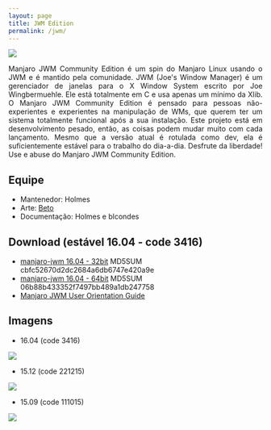 ```yaml
---
layout: page
title: JWM Edition
permalink: /jwm/
---
```


<img src="http://www.auplod.com/u/daupol7e5c5.png">

<p style="text-align: justify;">Manjaro JWM Community Edition é um spin do Manjaro Linux usando o JWM e é mantido pela comunidade. JWM (Joe's Window Manager) é um gerenciador de janelas para o X Window System escrito por Joe Wingbermuehle. 
Ele está totalmente em C e usa apenas um mínimo da Xlib. O Manjaro JWM Community Edition é pensado para pessoas não-experientes e experientes na manipulação de WMs, que querem ter um sistema totalmente funcional após a sua instalação. Este projeto está em desenvolvimento pesado, então, as coisas podem mudar muito com cada lançamento. Mesmo que a versão atual é rotulada como dev, ela é suficientemente estável para o trabalho do dia-a-dia. Desfrute da liberdade! Use e abuse do Manjaro JWM Community Edition.</p>

## Equipe

* Mantenedor: Holmes
* Arte: [Beto](https://github.com/fallenskillz)
* Documentação: Holmes e blcondes

## Download (estável 16.04 - code 3416)

* [manjaro-jwm 16.04 - 32bit](https://sourceforge.net/projects/holmeslinux/files/Manjaro%20JWM%2016.04/Code%203416/manjaro-jwm-community-16.04-i686-3416.iso/download) MD5SUM cbfc52670d2dc2684a6db6747e420a9e
* [manjaro-jwm 16.04 - 64bit](https://sourceforge.net/projects/holmeslinux/files/Manjaro%20JWM%2016.04/Code%203416/manjaro-jwm-community-16.04-x86_64-3416.iso/download) MD5SUM 06b88b433352f7497bb489a1db247758
* [Manjaro JWM User Orientation Guide](https://sourceforge.net/projects/holmeslinux/files/Documentation/User_Orientation_Guide-16.04.pdf/download)

## Imagens  

* 16.04 (code 3416)

<img src="http://i.imgur.com/1Xosxvr.png">

* 15.12 (code 221215)

<img src="http://i.imgur.com/aPmwW1p.png">

* 15.09 (code 111015)

<img src="http://i.imgur.com/CDwu3iE.png">
